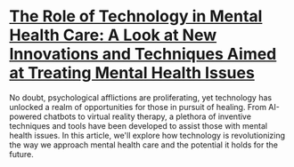 
# [The Role of Technology in Mental Health Care: A Look at New Innovations and Techniques Aimed at Treating Mental Health Issues](https://www.mindhaste.com/t/mental-health/the-role-of-technology-in-mental-health-care-a-look-at-new-innovations-and-techniques-aimed-at-treating-mental-health-issues-358)

No doubt, psychological afflictions are proliferating, yet technology has unlocked a realm of opportunities for those in pursuit of healing. From AI-powered chatbots to virtual reality therapy, a plethora of inventive techniques and tools have been developed to assist those with mental health issues. In this article, we'll explore how technology is revolutionizing the way we approach mental health care and the potential it holds for the future.
    